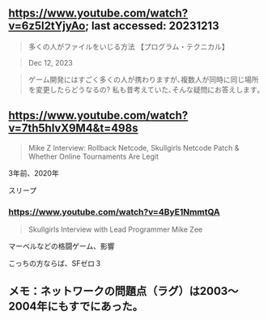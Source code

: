 ## https://www.youtube.com/watch?v=6z5I2tYjyAo; last accessed: 20231213

> 多くの人がファイルをいじる方法 【プログラム・テクニカル】

> Dec 12, 2023

> ゲーム開発にはすごく多くの人が携わりますが､複数人が同時に同じ場所を変更したらどうなるの? 私も昔考えていた､そんな疑問にお答えします｡

## https://www.youtube.com/watch?v=7th5hlvX9M4&t=498s

> Mike Z Interview: Rollback Netcode, Skullgirls Netcode Patch & Whether Online Tournaments Are Legit

3年前、2020年

スリープ

### https://www.youtube.com/watch?v=4ByE1NmmtQA

> Skullgirls Interview with Lead Programmer Mike Zee

マーベルなどの格闘ゲーム、影響

こっちの方ならば、SFゼロ３


## メモ：ネットワークの問題点（ラグ）は2003〜2004年にもすでにあった。



